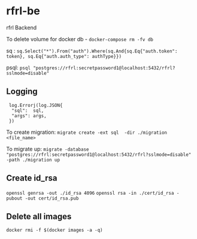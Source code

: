 # rfrl-be

rfrl Backend

To delete volume for docker db - `docker-compose rm -fv db`

sq : `sq.Select("*").From("auth").Where(sq.And{sq.Eq{"auth.token": token}, sq.Eq{"auth.auth_type": authType}})`

psql: `psql "postgres://rfrl:secretpassword1@localhost:5432/rfrl?sslmode=disable"`

## Logging

```
 log.Errorj(log.JSON{
  "sql":  sql,
  "args": args,
 })
```

To create migration:
`migrate create -ext sql  -dir ./migration <file_name>`

To migrate up:
`migrate -database "postgres://rfrl:secretpassword1@localhost:5432/rfrl?sslmode=disable" -path ./migration up`

## Create id_rsa

`openssl genrsa -out ./id_rsa 4096`
`openssl rsa -in ./cert/id_rsa -pubout -out cert/id_rsa.pub`

## Delete all images

`docker rmi -f $(docker images -a -q)`
